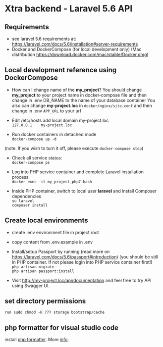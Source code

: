 # Xtra backend - Laravel 5.6 API

## Requirements

* see laravel 5.6 requirements at: https://laravel.com/docs/5.6/installation#server-requirements
* Docker and DockerCompose (for local development only) (Mac distribution https://download.docker.com/mac/stable/Docker.dmg)

## Local development reference using DockerCompose

* How can I change name of the **my_project**?
You should change **my_project** to your project name in docker-compose file and then change in .env DB_NAME to the name of your database container
You also can change **my-project.loc** in `docker/nginx/site.conf` and then change in .env `APP_URL` to your url

* Edit /etc/hosts add local domain my-project.loc  
`127.0.0.1    my-project.loc`

* Run docker containers in detached mode  
`docker-compose up -d`

(note. If you wish to turn it off, please execute `docker-compose stop`)

* Check all service status:  
`docker-compose ps`

* Log into PHP service container and complete Laravel installation process  
`docker exec -it my_project_php7 bash`

* Inside PHP container, switch to local user **laravel** and install Composer dependencies  
`su laravel`  
`composer install`

## Create local environments

* create .env environment file in project root
* copy content from .env.example in .env

* Install/setup Passport by running (read more on https://laravel.com/docs/5.6/passport#introduction)
(you should be still in PHP container. If not please login into PHP service container first!)  
`php artisan migrate`  
`php artisan passport:install`

* Visit http://my-project.loc/api/documentation and feel free to try API using Swagger UI.

## set directory permissions

`run sudo chmod -R 777 storage bootstrap/cache` 

## php formatter for visual studio code

install [php formatter](https://marketplace.visualstudio.com/items?itemName=Sophisticode.php-formatter). More [info](https://github.com/Dickurt/vscode-php-formatter/wiki).


